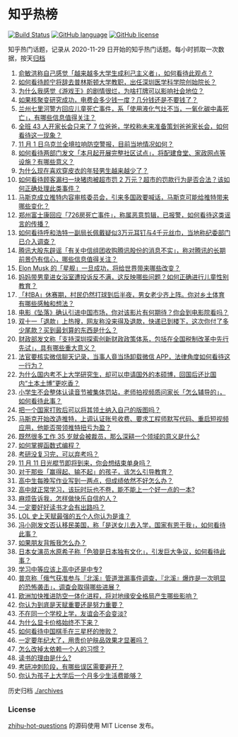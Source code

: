 # 知乎热榜
[![Build Status](https://github.com/ToWeLong/zhihu-hot-questions/workflows/CI/badge.svg)](https://github.com/ToWeLong/zhihu-hot-questions/actions)
[![GitHub language](https://img.shields.io/badge/language-golang-orange.svg)](https://golang.org/)
[![GitHub license](https://img.shields.io/github/license/ToWeLong/zhihu-hot-questions)](https://github.com/ToWeLong/zhihu-hot-questions/blob/main/LICENSE)

知乎热门话题，记录从 2020-11-29 日开始的知乎热门话题。每小时抓取一次数据，按天[归档](./archives)

<!-- BEGIN -->

1. [俞敏洪称自己感觉「越来越多大学生成利己主义者」，如何看待此观点？](https://www.zhihu.com/question/563996226)
1. [如何看待颜宁将辞去普林斯顿大学教职，出任深圳医学科学院创始院长？](https://www.zhihu.com/question/563886310)
1. [为什么我感觉《游戏王》的剧情很烂，为啥打牌可以影响社会地位？](https://www.zhihu.com/question/441703528)
1. [如果核聚变研究成功，电费会多少钱一度？几分钱还是不要钱了？](https://www.zhihu.com/question/514475583)
1. [兰州七里河警方回应儿童死亡事件，系「使用液化气灶不当，一氧化碳中毒死亡」，有哪些信息值得关注？](https://www.zhihu.com/question/564053442)
1. [全班 43 人开家长会只来了 7 位爸爸，学校称未来准备策划爸爸家长会，如何看待这一现象？](https://www.zhihu.com/question/563510067)
1. [11 月 1 日乌克兰全境拉响防空警报，目前当地情况如何？](https://www.zhihu.com/question/563956694)
1. [如何看待两部门发文「本月起开展完整社区试点」，将配建食堂、家政网点等设施？有哪些意义？](https://www.zhihu.com/question/564075474)
1. [为什么现在喜欢穿皮衣的年轻男生越来越少了？](https://www.zhihu.com/question/491678263)
1. [如何看待顾客漏扫一块猪肉被超市罚 2 万元？超市的罚款行为是否合法？该如何正确处理此类事件？](https://www.zhihu.com/question/564087778)
1. [马斯克成立推特内容审核委员会，引来多国政要喊话，马斯克可能给推特带来哪些变化？](https://www.zhihu.com/question/563591657)
1. [郑州富士康回应「726房死亡事件」，称属恶意剪辑，已报警，如何看待这类谣言的传播？](https://www.zhihu.com/question/564098069)
1. [如何看待呼和浩特一副局长佩戴疑似3万元耳钉与4千元丝巾，当地称纪委部门已介入调查？](https://www.zhihu.com/question/563784264)
1. [腾讯大股东辟谣「有关中信组团收购腾讯股份的消息不实」，称对腾讯的长期前景仍有信心，哪些信息值得关注？](https://www.zhihu.com/question/563966151)
1. [Elon Musk 的「星舰」一旦成功，将给世界带来哪些改变？](https://www.zhihu.com/question/536164496)
1. [妈妈带男童进女浴室遭投诉反不满，这反映哪些问题？如何正确进行儿童性别教育？](https://www.zhihu.com/question/563930369)
1. [「村BA」休赛期，村民仍然打球到后半夜，男女老少齐上阵。你对乡土体育有哪些感触和想法？](https://www.zhihu.com/question/553786367)
1. [电影《坠落》确认引进中国市场，你对该影片有何期待？你会到电影院看吗？](https://www.zhihu.com/question/563588379)
1. [双十一「退款」上热搜，网友称没来得及退款，快递已到楼下，这次你付了多少尾款？买到最划算的东西是什么？](https://www.zhihu.com/question/564003268)
1. [财政部发文称「支持深圳探索创新财政政策体系，包括在全国税制改革中先行先试」，具有哪些重大意义？](https://www.zhihu.com/question/563885855)
1. [法官要核实微信聊天记录，当事人竟当场卸载微信 APP，法律角度如何看待这一行为？](https://www.zhihu.com/question/564070847)
1. [为什么国内考不上大学研究生，却可以申请国外的本硕博，回国后还比国内“土本土博”更吃香？](https://www.zhihu.com/question/563458876)
1. [小学生不会整体认读音节被集体罚站，老师拍视频质问家长「怎么辅导的」，如何看待此事？](https://www.zhihu.com/question/564116534)
1. [把一个国家打败后可以将其领土纳入自己的版图吗？](https://www.zhihu.com/question/499856284)
1. [马斯克开始改造推特，上调认证账号收费、要求工程师默写代码、重启短视频应用，他能否带领推特扭亏为盈？](https://www.zhihu.com/question/564040614)
1. [既然很多工作 35 岁就会被裁员，那么深耕一个领域的意义是什么?](https://www.zhihu.com/question/391921616)
1. [如何掌握函数式编程？](https://www.zhihu.com/question/21410150)
1. [考研没复习完，可以弃考吗？](https://www.zhihu.com/question/433859601)
1. [11 月 11 日光棍节即将到来，你会想结束单身吗？](https://www.zhihu.com/question/563836276)
1. [对于那些「赢得起、输不起」的孩子，该怎么引导教育？](https://www.zhihu.com/question/561915947)
1. [高中生每晚写作业写到一两点，但成绩依然不好怎么办？](https://www.zhihu.com/question/562272450)
1. [高中就正常学习，该玩时玩也不卷，能不能上一个好一点的一本?](https://www.zhihu.com/question/561759591)
1. [麻烦告诉我，怎样做快乐自信的人？](https://www.zhihu.com/question/563866183)
1. [一定要好好读书才会有出路吗？](https://www.zhihu.com/question/563186112)
1. [LOL 史上天赋最强的五个人你认为是谁？](https://www.zhihu.com/question/468616877)
1. [冯小刚发文否认移民美国，称「是送女儿去入学，国家有恩于我」，如何看待此事？](https://www.zhihu.com/question/563783571)
1. [如果朋友背叛我怎么办？](https://www.zhihu.com/question/563604241)
1. [日本女演员水原希子称「色狼是日本独有文化」，引发巨大争议，如何看待此事？](https://www.zhihu.com/question/563906774)
1. [学习中等应该上高中还是中专?](https://www.zhihu.com/question/564030019)
1. [普京称「俄气获准参与『北溪』管道泄漏事件调查，『北溪』爆炸是一次明显的恐怖袭击」，调查会取得哪些进展？](https://www.zhihu.com/question/563802761)
1. [欧洲加快推进防空一体化进程，将对地缘安全格局产生哪些影响？](https://www.zhihu.com/question/563844212)
1. [你认为到底是天赋重要还是努力重要？](https://www.zhihu.com/question/563954813)
1. [不在同一个学校上学，友谊会不会变淡?](https://www.zhihu.com/question/557277167)
1. [为什么显卡价格始终不下来？](https://www.zhihu.com/question/562350101)
1. [如何看待中国棋手在三星杯的惨败？](https://www.zhihu.com/question/563750862)
1. [一定要年纪大了，用贵价护肤品效果才显著吗？](https://www.zhihu.com/question/561951474)
1. [怎么改掉太依赖一个人的习惯？](https://www.zhihu.com/question/58508871)
1. [读书的理由是什么?](https://www.zhihu.com/question/563873705)
1. [考研冲刺阶段，有哪些误区需要避开？](https://www.zhihu.com/question/495821877)
1. [你认为孩子上大学后一个月多少生活费能够？](https://www.zhihu.com/question/563975775)

<!-- END -->

历史归档 [./archives](./archives)


### License
[zhihu-hot-questions](https://github.com/towelong/zhihu-hot-questions) 的源码使用 MIT License 发布。
